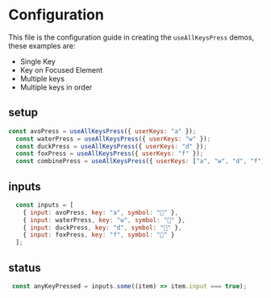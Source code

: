 # Configuration
This file is the configuration guide in creating the `useAllKeysPress` demos, these examples are:
* Single Key 
* Key on Focused Element
* Multiple keys
* Multiple keys in order 




## setup

```js
const avoPress = useAllKeysPress({ userKeys: "a" });
  const waterPress = useAllKeysPress({ userKeys: "w" });
  const duckPress = useAllKeysPress({ userKeys: "d" });
  const foxPress = useAllKeysPress({ userKeys: "f" });
  const combinePress = useAllKeysPress({ userKeys: ["a", "w", "d", "f"] });
```

## inputs

```js
  const inputs = [
    { input: avoPress, key: "a", symbol: "🥑" },
    { input: waterPress, key: "w", symbol: "🤽" },
    { input: duckPress, key: "d", symbol: "🦆" },
    { input: foxPress, key: "f", symbol: "🦊" }
  ];
```

## status

```js
 const anyKeyPressed = inputs.some((item) => item.input === true);
```
